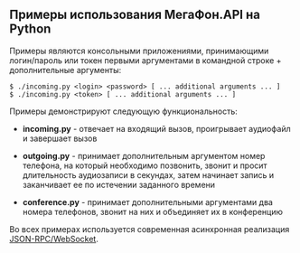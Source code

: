 Примеры использования МегаФон.API на Python
-------------------------------------------

Примеры являются консольными приложениями, принимающими логин/пароль или токен первыми аргументами в командной строке + дополнительные аргументы:

```
$ ./incoming.py <login> <password> [ ... additional arguments ... ]
$ ./incoming.py <token> [ ... additional arguments ... ]
```

Примеры демонстрируют следующую функциональность:

* **incoming.py** - отвечает на входящий вызов, проигрывает аудиофайл и завершает вызов

* **outgoing.py** - принимает дополнительным аргументом номер телефона, на который необходимо позвонить, звонит и просит длительность аудиозаписи в секундах, затем начинает запись и заканчивает ее по истечении заданного времени

* **conference.py** - принимает дополнительными аргументами два номера телефонов, звонит на них и объединяет их в конференцию

Во всех примерах используется современная асинхронная реализация [JSON-RPC/WebSocket](https://github.com/armills/jsonrpc-websocket).